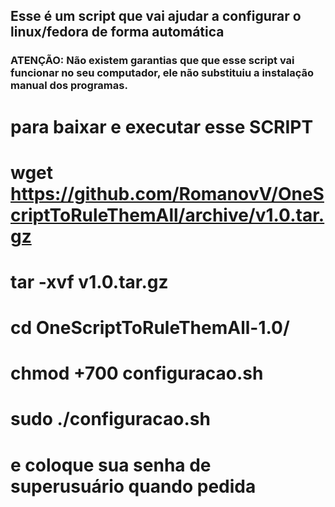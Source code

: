 ## Esse é um script que vai ajudar a configurar o linux/fedora de forma automática ##

### ATENÇÃO: Não existem garantias que que esse script vai funcionar no seu computador, ele não substituiu a instalação manual dos programas. 


# para baixar e executar esse SCRIPT
# wget https://github.com/RomanovV/OneScriptToRuleThemAll/archive/v1.0.tar.gz
# tar -xvf v1.0.tar.gz
# cd OneScriptToRuleThemAll-1.0/
# chmod +700 configuracao.sh
# sudo ./configuracao.sh
# e coloque sua senha de superusuário quando pedida
